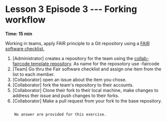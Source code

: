 # Lesson 3 Episode 3 --- Forking workflow 
**Time: 15 min**

Working in teams, apply FAIR principle to a Git repository using a [FAIR software checklist.](https://tu-delft-dcc.github.io/software/checklist.html)

1. [Administrator] creates a repository for the team using the [collab-faircode template repository](https://github.com/the-magnificents/collab-faircode). As name for the reposotory use <team-name>-faircode
3. [Team] Go thru the Fair software checklist and assign one item from the list to each member.
3. [Collaborator] open an issue about the item you chose.
2. [Collaborator] fork the team's repository to their accounts.
4. [Collaborator] Clone their fork to their local machine, make changes to address ther issue and push changes to their forks.
5. [Collaborator] Make a pull request from your fork to the base repository.

```{dropdown} Answers

    No answer are provided for this exercise.

```